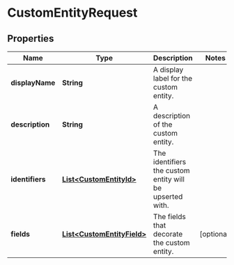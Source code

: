 

# CustomEntityRequest


## Properties

| Name | Type | Description | Notes |
|------------ | ------------- | ------------- | -------------|
|**displayName** | **String** | A display label for the custom entity. |  |
|**description** | **String** | A description of the custom entity. |  |
|**identifiers** | [**List&lt;CustomEntityId&gt;**](CustomEntityId.md) | The identifiers the custom entity will be upserted with. |  |
|**fields** | [**List&lt;CustomEntityField&gt;**](CustomEntityField.md) | The fields that decorate the custom entity. |  [optional] |



